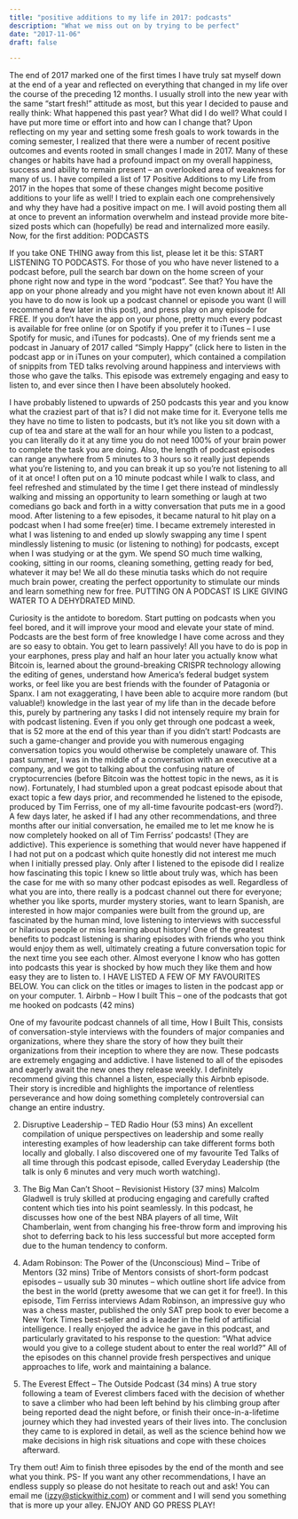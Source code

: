 ```yaml
---
title: "positive additions to my life in 2017: podcasts"
description: "What we miss out on by trying to be perfect"
date: "2017-11-06"
draft: false

---
```


The end of 2017 marked one of the first times I have truly sat myself down at the end of a year and reflected on everything that changed in my life over the course of the preceding 12 months. I usually stroll into the new year with the same “start fresh!” attitude as most, but this year I decided to pause and really think:
What happened this past year?
What did I do well?
What could I have put more time or effort into and how can I change that?
Upon reflecting on my year and setting some fresh goals to work towards in the coming semester, I realized that there were a number of recent positive outcomes and events rooted in small changes I made in 2017. Many of these changes or habits have had a profound impact on my overall happiness, success and ability to remain present – an overlooked area of weakness for many of us.
I have compiled a list of 17 Positive Additions to my Life from 2017 in the hopes that some of these changes might become positive additions to your life as well! I tried to explain each one comprehensively and why they have had a positive impact on me. I will avoid posting them all at once to prevent an information overwhelm and instead provide more bite-sized posts which can (hopefully) be read and internalized more easily.
Now, for the first addition:
PODCASTS
 
If you take ONE THING away from this list, please let it be this:
START LISTENING TO PODCASTS.
For those of you who have never listened to a podcast before, pull the search bar down on the home screen of your phone right now and type in the word “podcast”. See that? You have the app on your phone already and you might have not even known about it! All you have to do now is look up a podcast channel or episode you want (I will recommend a few later in this post), and press play on any episode for FREE. If you don’t have the app on your phone, pretty much every podcast is available for free online (or on Spotify if you prefer it to iTunes – I use Spotify for music, and iTunes for podcasts).
One of my friends sent me a podcast in January of 2017 called “Simply Happy” (click here to listen in the podcast app or in iTunes on your computer), which contained a compilation of snippits from TED talks revolving around happiness and interviews with those who gave the talks. This episode was extremely engaging and easy to listen to, and ever since then I have been absolutely hooked.
 
I have probably listened to upwards of 250 podcasts this year and you know what the craziest part of that is? I did not make time for it. Everyone tells me they have no time to listen to podcasts, but it’s not like you sit down with a cup of tea and stare at the wall for an hour while you listen to a podcast, you can literally do it at any time you do not need 100% of your brain power to complete the task you are doing. Also, the length of podcast episodes can range anywhere from 5 minutes to 3 hours so it really just depends what you’re listening to, and you can break it up so you’re not listening to all of it at once! I often put on a 10 minute podcast while I walk to class, and feel refreshed and stimulated by the time I get there instead of mindlessly walking and missing an opportunity to learn something or laugh at two comedians go back and forth in a witty conversation that puts me in a good mood.
After listening to a few episodes, it became natural to hit play on a podcast when I had some free(er) time. I became extremely interested in what I was listening to  and ended up slowly swapping any time I spent mindlessly listening to music (or listening to nothing) for podcasts, except when I was studying or at the gym.
We spend SO much time walking, cooking, sitting in our rooms, cleaning something, getting ready for bed, whatever it may be! We all do these minutia tasks which do not require much brain power, creating the perfect opportunity to stimulate our minds and learn something new for free.
PUTTING ON A PODCAST IS LIKE GIVING WATER TO A DEHYDRATED MIND.
 
 
Curiosity is the antidote to boredom. Start putting on podcasts when you feel bored, and it will improve your mood and elevate your state of mind.
Podcasts are the best form of free knowledge I have come across and they are so easy to obtain. You get to learn passively! All you have to do is pop in your earphones, press play and half an hour later you actually know what Bitcoin is, learned about the ground-breaking CRISPR technology allowing the editing of genes, understand how America’s federal budget system works, or feel like you are best friends with the founder of Patagonia or Spanx. I am not exaggerating, I have been able to acquire more random (but valuable!) knowledge in the last year of my life than in the decade before this, purely by partnering any tasks I did not intensely require my brain for with podcast listening.
Even if you only get through one podcast a week, that is 52 more at the end of this year than if you didn’t start!
Podcasts are such a game-changer and provide you with numerous engaging conversation topics you would otherwise be completely unaware of.
This past summer, I was in the middle of a conversation with an executive at a company, and we got to talking about the confusing nature of cryptocurrencies (before Bitcoin was the hottest topic in the news, as it is now). Fortunately, I had stumbled upon  a great podcast episode about that exact topic a few days prior, and recommended he listened to the episode, produced by Tim Ferriss, one of my all-time favourite podcast-ers (word?). A few days later, he asked if I had any other recommendations, and three months after our initial conversation, he emailed me to let me know he is now completely hooked on all of Tim Ferriss’ podcasts! (They are addictive). This experience is something that would never have happened if I had not put on a podcast which quite honestly did not interest me much when I initially pressed play. Only after I listened to the episode did I realize how fascinating this topic I knew so little about truly was, which has been the case for me with so many other podcast episodes as well.
Regardless of what you are into, there really is a podcast channel out there for everyone; whether you like sports, murder mystery stories, want to learn Spanish, are interested in how major companies were built from the ground up, are fascinated by the human mind, love listening to interviews with successful or hilarious people or miss learning about history! One of the greatest benefits to podcast listening is sharing episodes with friends who you think would enjoy them as well, ultimately creating a future conversation topic for the next time you see each other. Almost everyone I know who has gotten into podcasts this year is shocked by how much they like them and how easy they are to listen to.
I HAVE LISTED A FEW OF MY FAVOURITES BELOW.
You can click on the titles or images to listen in the podcast app or on your computer.
      1. Airbnb – How I built This – one of the podcasts that got me hooked on podcasts (42 mins)
 
One of my favourite podcast channels of all time, How I Built This, consists of conversation-style interviews with the founders of major companies and organizations, where they share the story of how they built their organizations from their inception to where they are now. These podcasts are extremely engaging and addictive. I have listened to all of the episodes and eagerly await the new ones they release weekly. I definitely recommend giving this channel a listen, especially this Airbnb episode. Their story is incredible and highlights the importance of relentless perseverance and how doing something completely controversial can change an entire industry.
 
2. Disruptive Leadership – TED Radio Hour (53 mins)
 An excellent compilation of unique perspectives on leadership and some really interesting examples of how leadership can take different forms both locally and globally. I also discovered one of my favourite Ted Talks of all time through this podcast episode, called Everyday Leadership (the talk is only 6 minutes and very much worth watching). 
 
 
 3. The Big Man Can’t Shoot – Revisionist History (37 mins)
 Malcolm Gladwell is truly skilled at producing engaging and carefully crafted content which ties into his point seamlessly. In this podcast, he discusses how one of the best NBA players of all time, Wilt Chamberlain, went from changing his free-throw form and improving his shot to deferring back to his less successful but more accepted form due to the human tendency to conform.
 
 
4. Adam Robinson: The Power of the (Unconscious) Mind – Tribe of Mentors (32 mins)
 Tribe of Mentors consists of short-form podcast episodes – usually sub 30 minutes – which outline short life advice from the best in the world (pretty awesome that we can get it for free!). In this episode, Tim Ferriss interviews Adam Robinson, an impressive guy who was a chess master, published the only SAT prep book to ever become a New York Times best-seller and is a leader in the field of artificial intelligence. I really enjoyed the advice he gave in this podcast, and particularly gravitated to his response to the question: “What advice would you give to a college student about to enter the real world?” All of the episodes on this channel provide fresh perspectives and unique approaches to life, work and maintaining a balance.
 
5. The Everest Effect – The Outside Podcast (34 mins)
 A true story following a team of Everest climbers faced with the decision of  whether to save a climber who had been left behind by his climbing group after being reported dead the night before, or finish their once-in-a-lifetime journey which they had invested years of their lives into. The conclusion they came to is explored in detail, as well as the science behind how we make decisions in high risk situations and cope with these choices afterward.
 
 
Try them out! Aim to finish three episodes by the end of the month and see what you think.
PS- If you want any other recommendations, I have an endless supply so please do not hesitate to reach out and ask! You can email me (izzy@stickwithiz.com) or comment and I will send you something that is more up your alley.
ENJOY AND GO PRESS PLAY!

